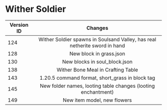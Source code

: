 # Wither Soldier
| Version ID | Changes |
| ------------- |:-------------:|
| 124 | Wither Soldier spawns in Soulsand Valley, has real netherite sword in hand |
| 128 | New block in grass.json |
| 130 | New blocks in soul_block.json |
| 138 | Wither Bone Meal in Crafting Table |
| 143 | 1.20.5 command format, short_grass in block tag |
| 145 | New folder names, looting table changes (looting enchantment) |
| 149 | New item model, new flowers |
